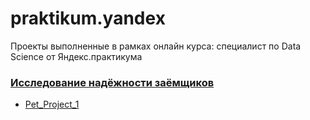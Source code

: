 # praktikum.yandex
Проекты выполненные в рамках онлайн курса: специалист по Data Science от Яндекс.практикума


### [Исследование надёжности заёмщиков](/Customers%20Reliability%20Survey/Pet_Project_1.ipynb)
* [Pet_Project_1](/Customers%20Reliability%20Survey/)

